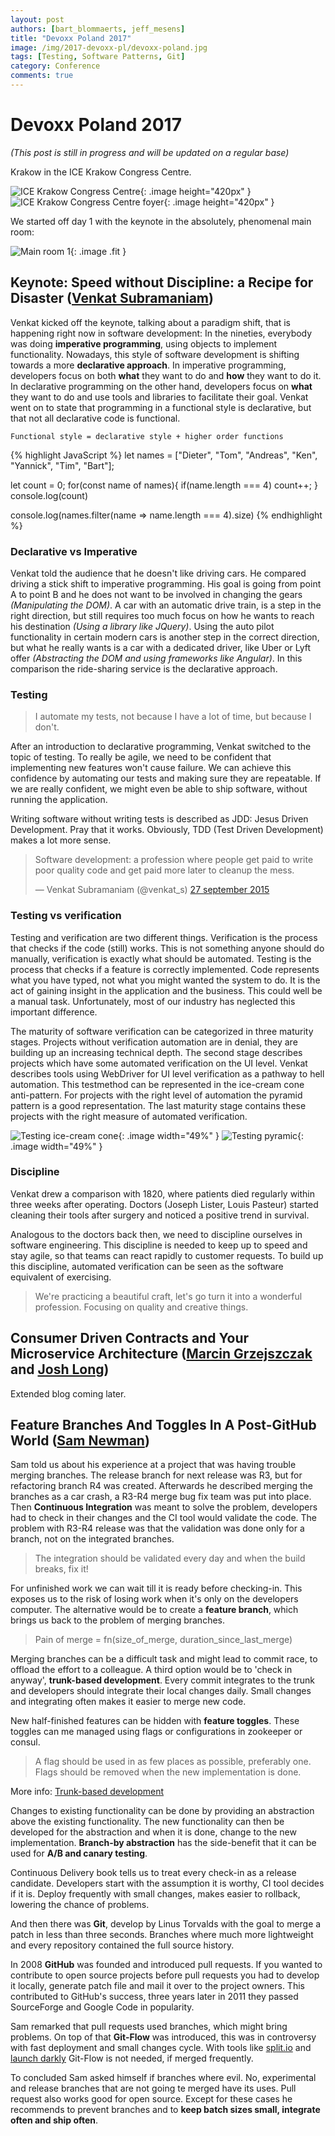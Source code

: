 ```yaml
---
layout: post
authors: [bart_blommaerts, jeff_mesens]
title: "Devoxx Poland 2017"
image: /img/2017-devoxx-pl/devoxx-poland.jpg
tags: [Testing, Software Patterns, Git]
category: Conference
comments: true
---
```

# Devoxx Poland 2017
_(This post is still in progress and will be updated on a regular base)_

Krakow in the ICE Krakow Congress Centre.

![ICE Krakow Congress Centre](/img/2017-devoxx-pl/venue-1.jpg){: .image height="420px" }
![ICE Krakow Congress Centre foyer](/img/2017-devoxx-pl/venue-2.jpg){: .image height="420px" }

We started off day 1 with the keynote in the absolutely, phenomenal main room:

![Main room 1](/img/2017-devoxx-pl/room-1.jpg){: .image .fit }

## Keynote: Speed without Discipline: a Recipe for Disaster ([Venkat Subramaniam](https://twitter.com/@venkat_s))

Venkat kicked off the keynote, talking about a paradigm shift, that is happening right now in software development:
In the nineties, everybody was doing **imperative programming**, using objects to implement functionality.
Nowadays, this style of software development is shifting towards a more **declarative approach**.
In imperative programming, developers focus on both **what** they want to do and **how** they want to do it. 
In declarative programming on the other hand, developers focus on **what** they want to do and use tools and libraries to facilitate their goal.
Venkat went on to state that programming in a functional style is declarative, but that not all declarative code is functional.

	Functional style = declarative style + higher order functions

{% highlight JavaScript %}
let names = ["Dieter", "Tom", "Andreas", "Ken", "Yannick", "Tim", "Bart"];

let count = 0;
for(const name of names){
  if(name.length === 4)
    count++;
}
console.log(count)

console.log(names.filter(name => name.length === 4).size)
{% endhighlight %}

### Declarative vs Imperative

Venkat told the audience that he doesn't like driving cars.
He compared driving a stick shift to imperative programming.
His goal is going from point A to point B and he does not want to be involved in changing the gears _(Manipulating the DOM)_.
A car with an automatic drive train, is a step in the right direction, but still requires too much focus on how he wants to reach his destination _(Using a library like JQuery)_.
Using the auto pilot functionality in certain modern cars is another step in the correct direction, but what he really wants is a car with a dedicated driver, like Uber or Lyft offer _(Abstracting the DOM and using frameworks like Angular)_.
In this comparison the ride-sharing service is the declarative approach.

### Testing

> I automate my tests, not because I have a lot of time, but because I don't.

After an introduction to declarative programming, Venkat switched to the topic of testing.
To really be agile, we need to be confident that implementing new features won't cause failure.
We can achieve this confidence by automating our tests and making sure they are repeatable.
If we are really confident, we might even be able to ship software, without running the application.

Writing software without writing tests is described as JDD: Jesus Driven Development. 
Pray that it works.
Obviously, TDD (Test Driven Development) makes a lot more sense. 

<blockquote class="twitter-tweet" data-lang="nl"><p lang="en" dir="ltr">Software development: a profession where people get paid to write poor quality code and get paid more later to cleanup the mess.</p>&mdash; Venkat Subramaniam (@venkat_s) <a href="https://twitter.com/venkat_s/status/648119106072387584">27 september 2015</a></blockquote>
<script async src="//platform.twitter.com/widgets.js" charset="utf-8"></script>

### Testing vs verification

Testing and verification are two different things.
Verification is the process that checks if the code (still) works.
This is not something anyone should do manually, verification is exactly what should be automated.
Testing is the process that checks if a feature is correctly implemented.
Code represents what you have typed, not what you might wanted the system to do.
It is the act of gaining insight in the application and the business.
This could well be a manual task.
Unfortunately, most of our industry has neglected this important difference.

The maturity of software verification can be categorized in three maturity stages. 
Projects without verification automation are in denial, they are building up an increasing technical depth.
The second stage describes projects which have some automated verification on the UI level. 
Venkat describes tools using WebDriver for UI level verification as a pathway to hell automation.
This testmethod can be represented in the ice-cream cone anti-pattern. 
For projects with the right level of automation the pyramid pattern is a good representation.
The last maturity stage contains these projects with the right measure of automated verification.

![Testing ice-cream cone](/img/2017-devoxx-pl/testing-ice-cream-cone.png){: .image width="49%" }
![Testing pyramic](/img/2017-devoxx-pl/testing-pyramid.png){: .image width="49%" }


### Discipline
Venkat drew a comparison with 1820, where patients died regularly within three weeks after operating.
Doctors (Joseph Lister, Louis Pasteur) started cleaning their tools after surgery and noticed a positive trend in survival.

Analogous to the doctors back then, we need to discipline ourselves in software engineering.
This discipline is needed to keep up to speed and stay agile, so that teams can react rapidly to customer requests. 
To build up this discipline, automated verification can be seen as the software equivalent of exercising.

>We're practicing a beautiful craft, let's go turn it into a wonderful profession. Focusing on quality and creative things.

## Consumer Driven Contracts and Your Microservice Architecture ([Marcin Grzejszczak](https://twitter.com/@mgrzejszczak) and [Josh Long](https://twitter.com/@starbuxman))

Extended blog coming later.

## Feature Branches And Toggles In A Post-GitHub World ([Sam Newman](https://twitter.com/@samnewman))

Sam told us about his experience at a project that was having trouble merging branches.
The release branch for next release was R3, but for refactoring branch R4 was created.
Afterwards he described merging the branches as a car crash, a R3-R4 merge bug fix team was put into place.
Then **Continuous Integration** was meant to solve the problem, developers had to check in their changes and the CI tool would validate the code.
The problem with R3-R4 release was that the validation was done only for a branch, not on the integrated branches.

>The integration should be validated every day and when the build breaks, fix it!

For unfinished work we can wait till it is ready before checking-in.
This exposes us to the risk of losing work when it's only on the developers computer.
The alternative would be to create a **feature branch**, which brings us back to the problem of merging branches.

>Pain of merge = fn(size_of_merge, duration_since_last_merge)

Merging branches can be a difficult task and might lead to commit race, to offload the effort to a colleague.
A third option would be to 'check in anyway', **trunk-based development**.
Every commit integrates to the trunk and developers should integrate their local changes daily.
Small changes and integrating often makes it easier to merge new code.

New half-finished features can be hidden with **feature toggles**.
These toggles can me managed using flags or configurations in zookeeper or consul.
>A flag should be used in as few places as possible, preferably one.
>Flags should be removed when the new implementation is done.

More info: [Trunk-based development](https://trunkbaseddevelopment.com/)

Changes to existing functionality can be done by providing an abstraction above the existing functionality.
The new functionality can then be developed for the abstraction and when it is done, change to the new implementation.
**Branch-by abstraction** has the side-benefit that it can be used for **A/B and canary testing**.

Continuous Delivery book tells us to treat every check-in as a release candidate.
Developers start with the assumption it is worthy, CI tool decides if it is.
Deploy frequently with small changes, makes easier to rollback, lowering the chance of problems.

And then there was **Git**, develop by Linus Torvalds with the goal to merge a patch in less than three seconds.
Branches where much more lightweight and every repository contained the full source history.

In 2008 **GitHub** was founded and introduced pull requests.
If you wanted to contribute to open source projects before pull requests you had to develop it locally, generate patch file and mail it over to the project owners.
This contributed to GitHub's success, three years later in 2011 they passed SourceForge and Google Code in popularity.

Sam remarked that pull requests used branches, which might bring problems. 
On top of that **Git-Flow** was introduced, this was in controversy with fast deployment and small changes cycle.
With tools like [split.io](https://www.split.io) and [launch darkly](https://launchdarkly.com) Git-Flow is not needed, if merged frequently.

To concluded Sam asked himself if branches where evil.
No, experimental and release branches that are not going te merged have its uses.
Pull request also works good for open source.
Except for these cases he recommends to prevent branches and to **keep batch sizes small, integrate often and ship often**.

<!-- 
    Next up: A reasonable overview of Java 9 and how you could think of it. ([Oleg Šelajev](https://twitter.com/@shelajev))
-->






